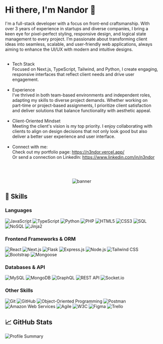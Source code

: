 # Hi there, I'm Nandor 👋

I'm a full-stack developer with a focus on front-end craftsmanship. With over 3 years of experience in startups and diverse companies, I bring a keen eye for pixel-perfect styling, responsive design, and logical state management to every project. I’m passionate about transforming client ideas into seamless, scalable, and user-friendly web applications, always aiming to enhance the UI/UX with modern and intuitive designs.
<br /> <br />
- Tech Stack <br />
Focused on Next.js, TypeScript, Tailwind, and Python, I create engaging, responsive interfaces that reflect client needs and drive user engagement.
<br /><br />
- Experience <br />
I’ve thrived in both team-based environments and independent roles, adapting my skills to diverse project demands. Whether working on part-time or project-based assignments, I prioritize client satisfaction and deliver solutions that balance functionality with aesthetic appeal.
<br /> <br />
- Client-Oriented Mindset <br />
Meeting the client's vision is my top priority. I enjoy collaborating with clients to align on design decisions that not only look good but also deliver a better user experience and user interface.
<br /> <br />
- Connect with me: <br />
Check out my portfolio page: https://n3ndor.vercel.app/ <br />
Or send a connection on LinkedIn: https://www.linkedin.com/in/n3ndor

<br />
<br />


<p align="center">
  <img src="https://static1.makeuseofimages.com/wordpress/wp-content/uploads/2018/11/dark-wallpapers.jpg" alt="banner"/>
</p>

## 🚀 Skills

### Languages
<p>
  <img alt="JavaScript" src="https://img.shields.io/badge/JavaScript-%23F7DF1E.svg?&style=for-the-badge&logo=javascript&logoColor=black"/>
  <img alt="TypeScript" src="https://img.shields.io/badge/TypeScript-%23007ACC.svg?&style=for-the-badge&logo=typescript&logoColor=white"/>
  <img alt="Python" src="https://img.shields.io/badge/Python-%233776AB.svg?&style=for-the-badge&logo=python&logoColor=white"/>
  <img alt="PHP" src="https://img.shields.io/badge/PHP-777BB4?style=for-the-badge&logo=php&logoColor=white"/>
  <img alt="HTML5" src="https://img.shields.io/badge/HTML5-%23E34F26.svg?&style=for-the-badge&logo=html5&logoColor=white"/>
  <img alt="CSS3" src="https://img.shields.io/badge/CSS3-%231572B6.svg?&style=for-the-badge&logo=css3&logoColor=white"/>
  <img alt="SQL" src="https://img.shields.io/badge/SQL-%23000000.svg?&style=for-the-badge&logo=sql&logoColor=white"/>
  <img alt="NoSQL" src="https://img.shields.io/badge/NoSQL-%231572B6.svg?&style=for-the-badge&logo=mongodb&logoColor=white"/>
  <img alt="Jinja2" src="https://img.shields.io/badge/Jinja2-%23000000.svg?&style=for-the-badge&logo=jinja&logoColor=white"/>
</p>

### Frontend Frameworks & ORM
<p>
  <img alt="React" src="https://img.shields.io/badge/React-%2361DAFB.svg?&style=for-the-badge&logo=react&logoColor=black"/>
  <img alt="Next.js" src="https://img.shields.io/badge/Next.js-%23000000.svg?&style=for-the-badge&logo=next.js&logoColor=white"/>
  <img alt="Flask" src="https://img.shields.io/badge/Flask-%23000.svg?&style=for-the-badge&logo=flask&logoColor=white"/>
  <img alt="Express.js" src="https://img.shields.io/badge/Express.js-%23404d59.svg?&style=for-the-badge"/>
  <img alt="Node.js" src="https://img.shields.io/badge/Node.js-%23339933.svg?&style=for-the-badge&logo=node.js&logoColor=white"/>
  <img alt="Tailwind CSS" src="https://img.shields.io/badge/Tailwind_CSS-%2338B2AC.svg?&style=for-the-badge&logo=tailwind-css&logoColor=white"/>
  <img alt="Bootstrap" src="https://img.shields.io/badge/Bootstrap-%23563D7C.svg?&style=for-the-badge&logo=bootstrap&logoColor=white"/>
  <img alt="Mongoose" src="https://img.shields.io/badge/Mongoose-%23880000.svg?&style=for-the-badge&logo=mongoose&logoColor=white"/>
</p>

### Databases & API
<p>
  <img alt="MySQL" src="https://img.shields.io/badge/MySQL-%234479A1.svg?&style=for-the-badge&logo=mysql&logoColor=white"/>
  <img alt="MongoDB" src="https://img.shields.io/badge/MongoDB-%2347A248.svg?&style=for-the-badge&logo=mongodb&logoColor=white"/>
  <img alt="GraphQL" src="https://img.shields.io/badge/GraphQL-%23E434AA.svg?&style=for-the-badge&logo=graphql&logoColor=white"/>
  <img alt="REST API" src="https://img.shields.io/badge/REST_API-%235965e0.svg?&style=for-the-badge&logo=rest&logoColor=white"/>
  <img alt="Socket.io" src="https://img.shields.io/badge/Socket.io-%23000000.svg?&style=for-the-badge&logo=socket.io&logoColor=white"/>
</p>

### Other Skills
<p>
  <img alt="Git" src="https://img.shields.io/badge/Git-%23F05033.svg?&style=for-the-badge&logo=git&logoColor=white"/>
  <img alt="GitHub" src="https://img.shields.io/badge/GitHub-%23121011.svg?&style=for-the-badge&logo=github&logoColor=white" />
  <img alt="Object-Oriented Programming" src="https://img.shields.io/badge/OOP-%23000000.svg?&style=for-the-badge"/>
  <img alt="Postman" src="https://img.shields.io/badge/Postman-%23FF6C37.svg?&style=for-the-badge&logo=postman&logoColor=white"/>
  <img alt="Amazon Web Services" src="https://img.shields.io/badge/AWS_EC2-%23FF9900.svg?&style=for-the-badge&logo=amazon-aws&logoColor=white"/>
  <img alt="Agile" src="https://img.shields.io/badge/Agile-%23E5CD0C.svg?&style=for-the-badge"/>
  <img alt="W3C" src="https://img.shields.io/badge/W3C-%23EF652A.svg?&style=for-the-badge&logo=w3c&logoColor=white"/>
  <img alt="Figma" src="https://img.shields.io/badge/Figma-%23F24E1E.svg?&style=for-the-badge&logo=figma&logoColor=white"/>
  <img alt="Trello" src="https://img.shields.io/badge/Trello-%23007ACC.svg?&style=for-the-badge&logo=trello&logoColor=white"/>
</p>

## 📈 GitHub Stats

![Profile Summary](https://github-profile-summary-cards.vercel.app/api/cards/profile-details?username=n3ndor&theme=monokai)



<!---
n3ndor/n3ndor is a ✨ special ✨ repository because its `README.md` (this file) appears on your GitHub profile.
You can click the Preview link to take a look at your changes.
--->
